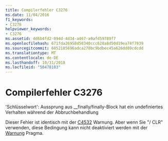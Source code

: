 ```yaml
---
title: Compilerfehler C3276
ms.date: 11/04/2016
f1_keywords:
- C3276
helpviewer_keywords:
- C3276
ms.assetid: dd6b4fd2-094d-4d34-a467-a9afd59789f7
ms.openlocfilehash: 671fda26958d50340ccc628a8d50d19ea74f7939
ms.sourcegitcommit: 6052185696adca270bc9bdbec45a626dd89cdcdd
ms.translationtype: MT
ms.contentlocale: de-DE
ms.lasthandoff: 10/31/2018
ms.locfileid: "50478103"
---
```

# <a name="compiler-error-c3276"></a>Compilerfehler C3276

'Schlüsselwort': Aussprung aus __finally/finally-Block hat ein undefiniertes Verhalten während der Abbruchbehandlung

Dieser Fehler ist identisch mit der [C4532](../../error-messages/compiler-warnings/compiler-warning-level-1-c4532.md) Warnung. Aber wenn Sie "/ CLR" verwenden, diese Bedingung kann nicht deaktiviert werden mit der [Warnung](../../preprocessor/warning.md) Pragma.